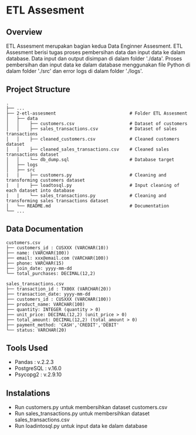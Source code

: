 # ETL Assesment

## Overview

ETL Assesment merupakan bagian kedua Data Enginner Assesment. ETL Assesment berisi tugas proses pembersihan data dan input data ke dalam database. Data input dan output disimpan di dalam folder './data'. Proses pembersihan dan input data ke dalam database menggunakan file Python di dalam folder './src' dan error logs di dalam folder './logs'.

## Project Structure

    .
    ├── ...
    ├── 2-etl-assesment                            # Folder ETL Assesment
    │   ├── data
    │   │    ├── customers.csv                     # Dataset of customers
    │   │    ├── sales_transactions.csv            # Dataset of sales transactions
    │   │    ├── cleaned_customers.csv             # Cleaned customers dataset
    │   │    ├── cleaned_sales_transactions.csv    # Cleaned sales transactions dataset
    │   │    └── db_dump.sql                       # Database target 
    │   ├── logs                                    
    │   ├── src 
    |   |    ├── customers.py                      # Cleaning and transforming customers dataset
    |   |    ├── loadtosql.py                      # Input cleaning of each dataset into database
    |   |    └── sales_transactions.py             # Cleaning and transforming sales transactions dataset
    │   └── README.md                              # Documentation
    └── ...

## Data Documentation

    customers.csv
    ├── customers_id : CUSXXX (VARCHAR(10))
    ├── name: (VARCHAR(100))
    ├── email: xxx@email.com (VARCHAR(100))
    ├── phone: VARCHAR(15)
    ├── join_date: yyyy-mm-dd
    └── total_purchases: DECIMAL(12,2)

    sales_transactions.csv
    ├── transaction_id : TX00X (VARCHAR(20))
    ├── transaction_date: yyyy-mm-dd
    ├── customers_id : CUSXXX (VARCHAR(100))
    ├── product_name: VARCHAR(100)
    ├── quantity: INTEGER (quantity > 0)
    ├── unit_price: DECIMAL(12,2) (unit_price > 0)
    ├── total_amount: DECIMAL(12,2) (total_amount > 0)
    ├── payment_method: 'CASH','CREDIT','DEBIT'
    └── status: VARCHAR(20) 

## Tools Used

- Pandas : v.2.2.3
- PostgreSQL : v.16.0
- Psycopg2 : v.2.9.10

## Instalations

- Run customers.py untuk membersihkan dataset customers.csv
- Run sales_transactions.py untuk membersihkan dataset sales_transactions.csv
- Run loadintosql.py untuk input data ke dalam database 